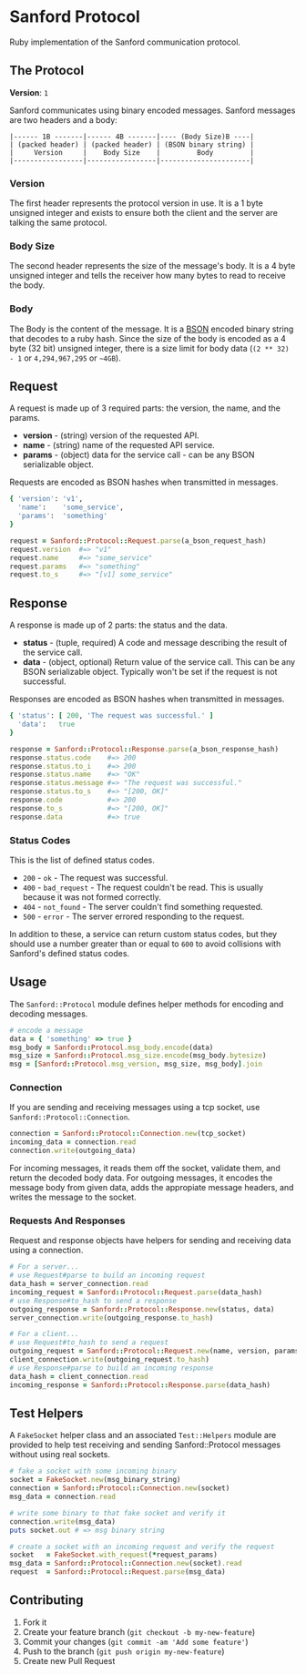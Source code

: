 # Sanford Protocol

Ruby implementation of the Sanford communication protocol.

## The Protocol

**Version**: `1`

Sanford communicates using binary encoded messages.  Sanford messages are two headers and a body:

```
|------ 1B -------|------ 4B -------|---- (Body Size)B ----|
| (packed header) | (packed header) | (BSON binary string) |
|     Version     |    Body Size    |         Body         |
|-----------------|-----------------|----------------------|
```

### Version

The first header represents the protocol version in use.  It is a 1 byte unsigned integer and exists to ensure both the client and the server are talking the same protocol.

### Body Size

The second header represents the size of the message's body.  It is a 4 byte unsigned integer and tells the receiver how many bytes to read to receive the body.

### Body

The Body is the content of the message.  It is a [BSON](http://bsonspec.org/) encoded binary string that decodes to a ruby hash.  Since the size of the body is encoded as a 4 byte (32 bit) unsigned integer, there is a size limit for body data (`(2 ** 32) - 1` or `4,294,967,295` or `~4GB`).

## Request

A request is made up of 3 required parts: the version, the name, and the params.

* **version** - (string) version of the requested API.
* **name**    - (string) name of the requested API service.
* **params**  - (object) data for the service call - can be any BSON serializable object.

Requests are encoded as BSON hashes when transmitted in messages.

```ruby
{ 'version': 'v1',
  'name':    'some_service',
  'params':  'something'
}

request = Sanford::Protocol::Request.parse(a_bson_request_hash)
request.version  #=> "v1"
request.name     #=> "some_service"
request.params   #=> "something"
request.to_s     #=> "[v1] some_service"
```

## Response

A response is made up of 2 parts: the status and the data.

* **status** - (tuple, required) A code and message describing the result of the service call.
* **data** - (object, optional) Return value of the service call. This can be any BSON serializable object.  Typically won't be set if the request is not successful.

Responses are encoded as BSON hashes when transmitted in messages.

```ruby
{ 'status': [ 200, 'The request was successful.' ]
  'data':   true
}

response = Sanford::Protocol::Response.parse(a_bson_response_hash)
response.status.code    #=> 200
response.status.to_i    #=> 200
response.status.name    #=> "OK"
response.status.message #=> "The request was successful."
response.status.to_s    #=> "[200, OK]"
response.code           #=> 200
response.to_s           #=> "[200, OK]"
response.data           #=> true
```

### Status Codes

This is the list of defined status codes.

* `200` - `ok` - The request was successful.
* `400` - `bad_request` - The request couldn't be read. This is usually because it was not formed correctly.
* `404` - `not_found` - The server couldn't find something requested.
* `500` - `error` - The server errored responding to the request.

In addition to these, a service can return custom status codes, but they should use a number greater than or equal to `600` to avoid collisions with Sanford's defined status codes.

## Usage

The `Sanford::Protocol` module defines helper methods for encoding and decoding messages.

```ruby
# encode a message
data = { 'something' => true }
msg_body = Sanford::Protocol.msg_body.encode(data)
msg_size = Sanford::Protocol.msg_size.encode(msg_body.bytesize)
msg = [Sanford::Protocol.msg_version, msg_size, msg_body].join
```

### Connection

If you are sending and receiving messages using a tcp socket, use `Sanford::Protocol::Connection`.

```ruby
connection = Sanford::Protocol::Connection.new(tcp_socket)
incoming_data = connection.read
connection.write(outgoing_data)
```

For incoming messages, it reads them off the socket, validate them, and return the decoded body data.  For outgoing messages, it encodes the message body from given data, adds the appropiate message headers, and writes the message to the socket.

### Requests And Responses

Request and response objects have helpers for sending and receiving data using a connection.

```ruby
# For a server...
# use Request#parse to build an incoming request
data_hash = server_connection.read
incoming_request = Sanford::Protocol::Request.parse(data_hash)
# use Response#to_hash to send a response
outgoing_response = Sanford::Protocol::Response.new(status, data)
server_connection.write(outgoing_response.to_hash)

# For a client...
# use Request#to_hash to send a request
outgoing_request = Sanford::Protocol::Request.new(name, version, params)
client_connection.write(outgoing_request.to_hash)
# use Response#parse to build an incoming response
data_hash = client_connection.read
incoming_response = Sanford::Protocol::Response.parse(data_hash)
```

## Test Helpers

A `FakeSocket` helper class and an associated `Test::Helpers` module are provided to help test receiving and sending Sanford::Protocol messages without using real sockets.

```ruby
# fake a socket with some incoming binary
socket = FakeSocket.new(msg_binary_string)
connection = Sanford::Protocol::Connection.new(socket)
msg_data = connection.read

# write some binary to that fake socket and verify it
connection.write(msg_data)
puts socket.out # => msg binary string

# create a socket with an incoming request and verify the request
socket   = FakeSocket.with_request(*request_params)
msg_data = Sanford::Protocol::Connection.new(socket).read
request  = Sanford::Protocol::Request.parse(msg_data)
```

## Contributing

1. Fork it
2. Create your feature branch (`git checkout -b my-new-feature`)
3. Commit your changes (`git commit -am 'Add some feature'`)
4. Push to the branch (`git push origin my-new-feature`)
5. Create new Pull Request
